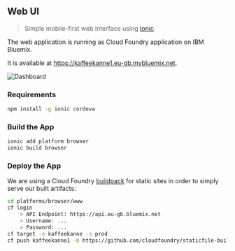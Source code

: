 
## Web UI

> Simple mobile-first web interface using [Ionic](http://ionicframework.com/docs/v2/getting-started/tutorial/).

The web application is running as Cloud Foundry application on IBM Bluemix.

It is available at https://kaffeekanne1.eu-gb.mybluemix.net.

![Dashboard](http://rawgit.com/miwurster/msc-iot-kaffeekanne/master/webapp-dashboard.png)

### Requirements

```bash
npm install -g ionic cordova
```

### Build the App

```bash
ionic add platform browser
ionic build browser
```

### Deploy the App

We are using a Cloud Foundry [buildpack](https://github.com/cloudfoundry/staticfile-buildpack) for static sites in order to simply serve our built artifacts:

```bash
cd platforms/browser/www
cf login
    > API Endpoint: https://api.eu-gb.bluemix.net
    > Username: ...
    > Password: ...
cf target -o kaffeekanne -s prod
cf push kaffeekanne1 -b https://github.com/cloudfoundry/staticfile-buildpack
```
